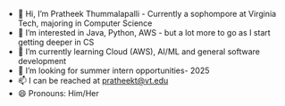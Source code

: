 - 👋 Hi, I’m Pratheek Thummalapalli - Currently a sophompore at Virginia Tech, majoring in Computer Science
- 👀 I’m interested in Java, Python, AWS - but a lot more to go as I start getting deeper in CS 
- 🌱 I’m currently learning Cloud (AWS), AI/ML and general software development  
- 💞️ I’m looking for summer intern opportunities- 2025
- 📫 I can be reached at pratheekt@vt.edu
- 😄 Pronouns: Him/Her
